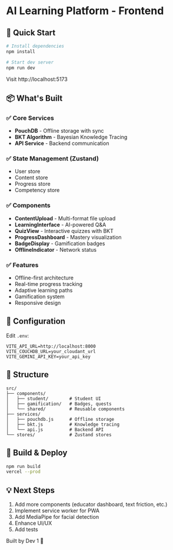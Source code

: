 # AI Learning Platform - Frontend

## 🚀 Quick Start

```bash
# Install dependencies
npm install

# Start dev server
npm run dev
```

Visit http://localhost:5173

## 📦 What's Built

### ✅ Core Services
- **PouchDB** - Offline storage with sync
- **BKT Algorithm** - Bayesian Knowledge Tracing
- **API Service** - Backend communication

### ✅ State Management (Zustand)
- User store
- Content store
- Progress store
- Competency store

### ✅ Components
- **ContentUpload** - Multi-format file upload
- **LearningInterface** - AI-powered Q&A
- **QuizView** - Interactive quizzes with BKT
- **ProgressDashboard** - Mastery visualization
- **BadgeDisplay** - Gamification badges
- **OfflineIndicator** - Network status

### ✅ Features
- Offline-first architecture
- Real-time progress tracking
- Adaptive learning paths
- Gamification system
- Responsive design

## 🔧 Configuration

Edit `.env`:
```
VITE_API_URL=http://localhost:8000
VITE_COUCHDB_URL=your_cloudant_url
VITE_GEMINI_API_KEY=your_api_key
```

## 📁 Structure

```
src/
├── components/
│   ├── student/        # Student UI
│   ├── gamification/   # Badges, quests
│   └── shared/         # Reusable components
├── services/
│   ├── pouchdb.js      # Offline storage
│   ├── bkt.js          # Knowledge tracing
│   └── api.js          # Backend API
└── stores/             # Zustand stores
```

## 🚀 Build & Deploy

```bash
npm run build
vercel --prod
```

## 💡 Next Steps

1. Add more components (educator dashboard, text friction, etc.)
2. Implement service worker for PWA
3. Add MediaPipe for facial detection
4. Enhance UI/UX
5. Add tests

Built by Dev 1 🎨
